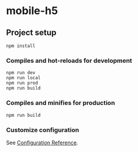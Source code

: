 # mobile-h5

## Project setup
```
npm install
```

### Compiles and hot-reloads for development
```
npm run dev
npm run local
npm run prod
npm run build
```

### Compiles and minifies for production
```
npm run build
```

### Customize configuration
See [Configuration Reference](https://cli.vuejs.org/config/).

